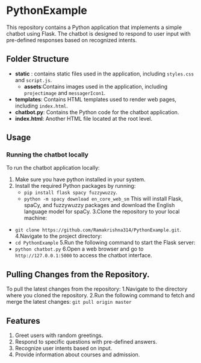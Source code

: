 # PythonExample
This repository contains a Python application that implements a simple chatbot using Flask. The chatbot is designed to respond to user input with pre-defined responses based on recognized intents.
## Folder Structure
- **static** : contains static files used in the application, including `styles.css` and `script.js`.
   - **assets**:Contains images used in the application, including `projectimage` and `messagerIcon1`.
- **templates**: Contains HTML templates used to render web pages, including `index.html`.
- **chatbot.py**: Contains the Python code for the chatbot application.
- **index.html**: Another HTML file located at the root level.
## Usage
### Running the chatbot locally
To run the chatbot application locally:
1. Make sure you have python installed in your system.
2. Install the required Python packages by running:
   - `pip install flask spacy fuzzywuzzy`.
   - `python -m spacy download en_core_web_sm`
   This will install Flask, spaCy, and fuzzywuzzy packages and download the English language model for spaCy.
3.Clone the repository to your local machine:
 - `git clone https://github.com/Ramakrishna314/PythonExample.git`.
4.Navigate to the project directory:
  - `cd PythonExample`
5.Run the following command to start the Flask server:
  - `python chatbot.py`
6.Open a web browser and go to `http://127.0.0.1:5000` to access the chatbot interface.

## Pulling Changes from the Repository.
To pull the latest changes from the repository:
1.Navigate to the directory where you cloned the repository.
2.Run the following command to fetch and merge the latest changes:
 `git pull origin master`

## Features 
1. Greet users with random greetings.
2. Respond to specific questions with pre-defined answers.
3. Recognize user intents based on input.
4. Provide information about courses and admission.


